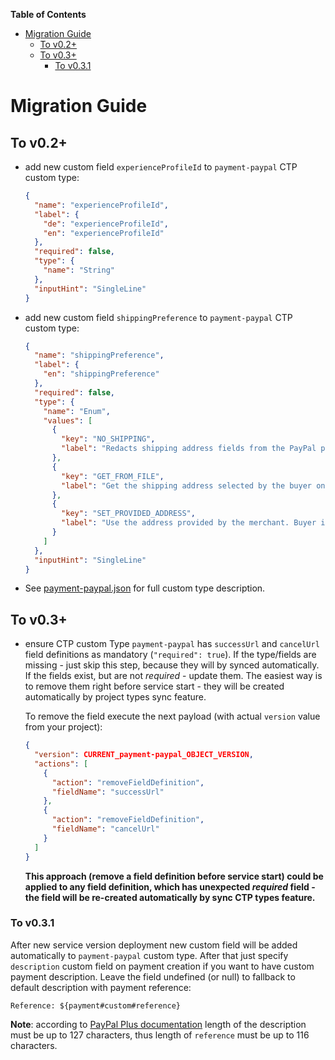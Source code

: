 <!-- START doctoc generated TOC please keep comment here to allow auto update -->
<!-- DON'T EDIT THIS SECTION, INSTEAD RE-RUN doctoc TO UPDATE -->
**Table of Contents**

- [Migration Guide](#migration-guide)
  - [To v0.2+](#to-v02)
  - [To v0.3+](#to-v03)
    - [To v0.3.1](#to-v031)

<!-- END doctoc generated TOC please keep comment here to allow auto update -->

# Migration Guide

## To v0.2+

  - add new custom field `experienceProfileId` to `payment-paypal` CTP custom type:
      ```json
      {
        "name": "experienceProfileId",
        "label": {
          "de": "experienceProfileId",
          "en": "experienceProfileId"
        },
        "required": false,
        "type": {
          "name": "String"
        },
        "inputHint": "SingleLine"
      }
      ```
      
  - add new custom field `shippingPreference` to `payment-paypal` CTP custom type:
      ```json
      {
        "name": "shippingPreference",
        "label": {
          "en": "shippingPreference"
        },
        "required": false,
        "type": {
          "name": "Enum",
          "values": [
            {
              "key": "NO_SHIPPING",
              "label": "Redacts shipping address fields from the PayPal pages. Recommended value to use for digital goods."
            },
            {
              "key": "GET_FROM_FILE",
              "label": "Get the shipping address selected by the buyer on PayPal pages."
            },
            {
              "key": "SET_PROVIDED_ADDRESS",
              "label": "Use the address provided by the merchant. Buyer is not able to change the address on the PayPal pages. If merchant doesn't pass an address buyer has the option to choose the address on PayPal pages."
            }
          ]
        },
        "inputHint": "SingleLine"
      }
      ```
  
  - See [payment-paypal.json](/src/main/resources/ctp/types/payment-paypal.json) for full custom type description.


## To v0.3+
<!-- 
    NOTE: This chapter is referenced in CtpConfigStartupValidator#DOCUMENTATION_REFERENCE, 
    so update the log message in case of re-factoring the documentation
-->

  - ensure CTP custom Type `payment-paypal` has `successUrl` and `cancelUrl` field definitions as mandatory 
  (`"required": true`). If the type/fields are missing - just skip this step, because they will by synced automatically.
  If the fields exist, but are not _required_ - update them. 
  The easiest way is to remove them right before service start - they will be created automatically 
  by project types sync feature. 
  
    To remove the field execute the next payload (with actual `version` value from your project):
    ```json
    {
      "version": CURRENT_payment-paypal_OBJECT_VERSION,
      "actions": [
        {
          "action": "removeFieldDefinition",
          "fieldName": "successUrl"
        },
        {
          "action": "removeFieldDefinition",
          "fieldName": "cancelUrl"
        }
      ]
    }
    ```
    
    **This approach (remove a field definition before service start) could be applied to any field definition, 
    which has unexpected _required_ field - the field will be re-created automatically by sync CTP types feature.**

### To v0.3.1

After new service version deployment new custom field will be added automatically to `payment-paypal`
custom type. After that just specify `description` custom field on payment creation if you want to have
custom payment description. Leave the field undefined (or null) 
to fallback to default description with payment reference:

`Reference: ${payment#custom#reference}`

**Note**: according to [PayPal Plus documentation](https://developer.paypal.com/docs/api/payments/#definition-transaction)
length of the description must be up to 127 characters, thus length of `reference` must be up to 116 characters.
